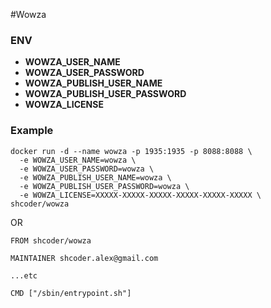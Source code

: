 #Wowza

### ENV
* **WOWZA_USER_NAME**
* **WOWZA_USER_PASSWORD**
* **WOWZA_PUBLISH_USER_NAME**
* **WOWZA_PUBLISH_USER_PASSWORD**
* **WOWZA_LICENSE**


### Example

```
docker run -d --name wowza -p 1935:1935 -p 8088:8088 \
  -e WOWZA_USER_NAME=wowza \
  -e WOWZA_USER_PASSWORD=wowza \
  -e WOWZA_PUBLISH_USER_NAME=wowza \
  -e WOWZA_PUBLISH_USER_PASSWORD=wowza \
  -e WOWZA_LICENSE=XXXXX-XXXXX-XXXXX-XXXXX-XXXXX-XXXXX \
shcoder/wowza
```

OR

```
FROM shcoder/wowza

MAINTAINER shcoder.alex@gmail.com

...etc

CMD ["/sbin/entrypoint.sh"]
```
